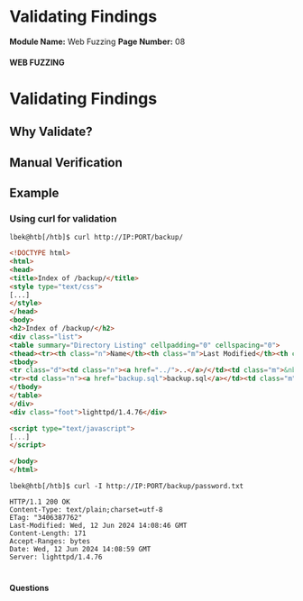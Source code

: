 <!--
 // Platform: Academy
// URL: https://academy.hackthebox.com/module/280/section/3134
// Platform Version: V1
// Module ID: 280
// Module Name: Web Fuzzing
// Module Difficulty: Easy
// Section ID: 3134
// Section Title: Validating Findings
// Page Title: Hack The Box - Academy
// Page Number: 08
-->

# Validating Findings

**Module Name:** Web Fuzzing **Page Number:** 08

#### 

#### WEB FUZZING

# Validating Findings

## Why Validate?

## Manual Verification

## Example

### Using curl for validation

``` shell-session
lbek@htb[/htb]$ curl http://IP:PORT/backup/
```

``` html
<!DOCTYPE html>
<html>
<head>
<title>Index of /backup/</title>
<style type="text/css">
[...]
</style>
</head>
<body>
<h2>Index of /backup/</h2>
<div class="list">
<table summary="Directory Listing" cellpadding="0" cellspacing="0">
<thead><tr><th class="n">Name</th><th class="m">Last Modified</th><th class="s">Size</th><th class="t">Type</th></tr></thead>
<tbody>
<tr class="d"><td class="n"><a href="../">..</a>/</td><td class="m">&nbsp;</td><td class="s">- &nbsp;</td><td class="t">Directory</td></tr>
<tr><td class="n"><a href="backup.sql">backup.sql</a></td><td class="m">2024-Jun-12 14:00:46</td><td class="s">0.2K</td><td class="t">application/octet-stream</td></tr>
</tbody>
</table>
</div>
<div class="foot">lighttpd/1.4.76</div>

<script type="text/javascript">
[...]
</script>

</body>
</html>
```

``` shell-session
lbek@htb[/htb]$ curl -I http://IP:PORT/backup/password.txt

HTTP/1.1 200 OK
Content-Type: text/plain;charset=utf-8
ETag: "3406387762"
Last-Modified: Wed, 12 Jun 2024 14:08:46 GMT
Content-Length: 171
Accept-Ranges: bytes
Date: Wed, 12 Jun 2024 14:08:59 GMT
Server: lighttpd/1.4.76
```

# 

# 

#### Questions

####